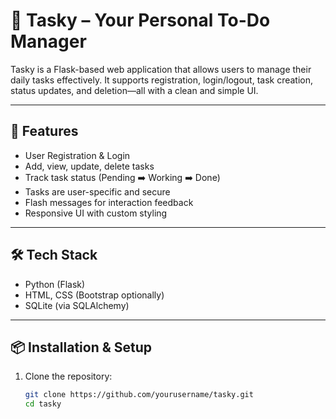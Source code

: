 # 📝 Tasky – Your Personal To-Do Manager

Tasky is a Flask-based web application that allows users to manage their daily tasks effectively. It supports registration, login/logout, task creation, status updates, and deletion—all with a clean and simple UI.

---

## 🚀 Features

- User Registration & Login
- Add, view, update, delete tasks
- Track task status (Pending ➡️ Working ➡️ Done)
- Tasks are user-specific and secure
- Flash messages for interaction feedback
- Responsive UI with custom styling

---

## 🛠️ Tech Stack

- Python (Flask)
- HTML, CSS (Bootstrap optionally)
- SQLite (via SQLAlchemy)

---

## 📦 Installation & Setup

1. Clone the repository:
   ```bash
   git clone https://github.com/yourusername/tasky.git
   cd tasky
